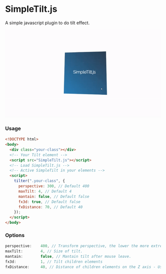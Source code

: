 # SimpleTilt.js

A simple javascript plugin to do tilt effect.

![SimpleTilt.js demo gif](https://raw.githubusercontent.com/luankohl/SimpleTilt/master/simpletilt.gif)

### Usage

```html
<!DOCTYPE html>
<body>
  <div class="your-class"></div>
  <!-- Your Tilt element -->
  <script src="SimpleTilt.js"></script>
  <!-- Load SimpleTilt.js -->
  <!-- Active SimpleTilt in your elements -->
  <script>
    tilter(".your-class", {
      perspective: 300, // Default 400
      maxTilt: 4, // Default 4
      mantain: false, // Default false
      fx3d: true, // Default false
      fxDistance: 70, // Default 40
    });
  </script>
</body>
```

### Options

```js
perspective:    400, // Transform perspective, the lower the more extreme the tilt gets.
maxTilt:        4, // Size of tilt.
mantain:        false, // Mantain tilt after mouse leave.
fx3d:           1, // Tilt children elements
fxDistance:     40, // Distance of children elements on the Z axis - Use transform: translateZ(40);
```

